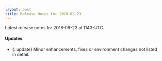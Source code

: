 ```yaml
---
layout: post
title: Release Notes for 2018-08-23
---
```


Latest release notes for 2018-08-23 at 1143-UTC.

<div class='updates' markdown='1'>

#### Updates

- {:.update} Minor enhancements, fixes or environment changes not listed in detail.

</div>


